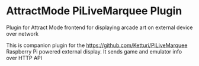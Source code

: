 # AttractMode PiLiveMarquee Plugin
 Plugin for Attract Mode frontend for displaying arcade art on external device over network

This is companion plugin for the https://github.com/Ketturi/PiLiveMarquee Raspberry Pi
powered external display. It sends game and emulator info over HTTP API